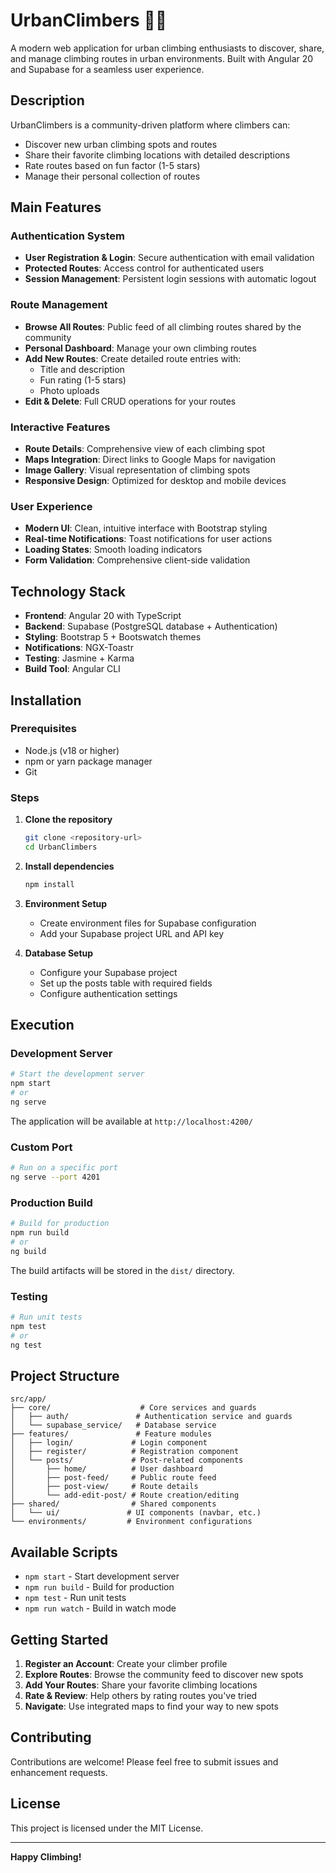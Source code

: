 # UrbanClimbers 🧗‍♂️

A modern web application for urban climbing enthusiasts to discover, share, and manage climbing routes in urban environments. Built with Angular 20 and Supabase for a seamless user experience.

## Description

UrbanClimbers is a community-driven platform where climbers can:
- Discover new urban climbing spots and routes
- Share their favorite climbing locations with detailed descriptions
- Rate routes based on fun factor (1-5 stars)
- Manage their personal collection of routes

## Main Features

### Authentication System
- **User Registration & Login**: Secure authentication with email validation
- **Protected Routes**: Access control for authenticated users
- **Session Management**: Persistent login sessions with automatic logout

### Route Management
- **Browse All Routes**: Public feed of all climbing routes shared by the community
- **Personal Dashboard**: Manage your own climbing routes
- **Add New Routes**: Create detailed route entries with:
  - Title and description
  - Fun rating (1-5 stars)
  - Photo uploads
- **Edit & Delete**: Full CRUD operations for your routes

### Interactive Features
- **Route Details**: Comprehensive view of each climbing spot
- **Maps Integration**: Direct links to Google Maps for navigation
- **Image Gallery**: Visual representation of climbing spots
- **Responsive Design**: Optimized for desktop and mobile devices

### User Experience
- **Modern UI**: Clean, intuitive interface with Bootstrap styling
- **Real-time Notifications**: Toast notifications for user actions
- **Loading States**: Smooth loading indicators
- **Form Validation**: Comprehensive client-side validation

## Technology Stack

- **Frontend**: Angular 20 with TypeScript
- **Backend**: Supabase (PostgreSQL database + Authentication)
- **Styling**: Bootstrap 5 + Bootswatch themes
- **Notifications**: NGX-Toastr
- **Testing**: Jasmine + Karma
- **Build Tool**: Angular CLI

## Installation

### Prerequisites
- Node.js (v18 or higher)
- npm or yarn package manager
- Git

### Steps

1. **Clone the repository**
   ```bash
   git clone <repository-url>
   cd UrbanClimbers
   ```

2. **Install dependencies**
   ```bash
   npm install
   ```

3. **Environment Setup**
   - Create environment files for Supabase configuration
   - Add your Supabase project URL and API key

4. **Database Setup**
   - Configure your Supabase project
   - Set up the posts table with required fields
   - Configure authentication settings

## Execution

### Development Server

```bash
# Start the development server
npm start
# or
ng serve
```

The application will be available at `http://localhost:4200/`

### Custom Port

```bash
# Run on a specific port
ng serve --port 4201
```

### Production Build

```bash
# Build for production
npm run build
# or
ng build
```

The build artifacts will be stored in the `dist/` directory.

### Testing

```bash
# Run unit tests
npm test
# or
ng test
```

## Project Structure

```
src/app/
├── core/                    # Core services and guards
│   ├── auth/               # Authentication service and guards
│   └── supabase_service/   # Database service
├── features/               # Feature modules
│   ├── login/             # Login component
│   ├── register/          # Registration component
│   └── posts/             # Post-related components
│       ├── home/          # User dashboard
│       ├── post-feed/     # Public route feed
│       ├── post-view/     # Route details
│       └── add-edit-post/ # Route creation/editing
├── shared/                # Shared components
│   └── ui/               # UI components (navbar, etc.)
└── environments/         # Environment configurations
```

## Available Scripts

- `npm start` - Start development server
- `npm run build` - Build for production
- `npm test` - Run unit tests
- `npm run watch` - Build in watch mode

## Getting Started

1. **Register an Account**: Create your climber profile
2. **Explore Routes**: Browse the community feed to discover new spots
3. **Add Your Routes**: Share your favorite climbing locations
4. **Rate & Review**: Help others by rating routes you've tried
5. **Navigate**: Use integrated maps to find your way to new spots

## Contributing

Contributions are welcome! Please feel free to submit issues and enhancement requests.

## License

This project is licensed under the MIT License.

---

**Happy Climbing!**
